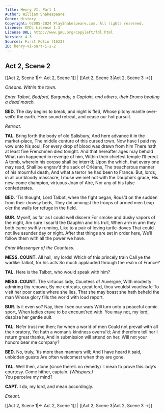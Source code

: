 ```yaml
---
Title: Henry VI, Part 1
Author: William Shakespeare
Genre: History
Copyright: ©2005-2024 PlayShakespeare.com. All rights reserved.
License: GFDL License 1.3
License URL: http://www.gnu.org/copyleft/fdl.html
Version: 4.3
Sources: First Folio (1623)
ID: henry-vi-part-i-2-2
---
```


## Act 2, Scene 2
[[Act 2, Scene 1|← Act 2, Scene 1]] | [[Act 2, Scene 3|Act 2, Scene 3 →]]

*Orléans. Within the town.*

*Enter Talbot, Bedford, Burgundy, a Captain, and others, their Drums beating a dead march.*

**BED.**
The day begins to break, and night is fled,
Whose pitchy mantle over-veil’d the earth.
Here sound retreat, and cease our hot pursuit.

*Retreat.*

**TAL.**
Bring forth the body of old Salisbury,
And here advance it in the market-place,
The middle centure of this cursed town.
Now have I paid my vow unto his soul;
For every drop of blood was drawn from him
There hath at least five Frenchmen died tonight.
And that hereafter ages may behold
What ruin happened in revenge of him,
Within their chiefest temple I’ll erect
A tomb, wherein his corpse shall be interr’d;
Upon the which, that every one may read,
Shall be engrav’d the sack of Orléans,
The treacherous manner of his mournful death,
And what a terror he had been to France.
But, lords, in all our bloody massacre,
I muse we met not with the Dauphin’s grace,
His new-come champion, virtuous Joan of Aire,
Nor any of his false confederates.

**BED.**
’Tis thought, Lord Talbot, when the fight began,
Rous’d on the sudden from their drowsy beds,
They did amongst the troops of armed men
Leap o’er the walls for refuge in the field.

**BUR.**
Myself, as far as I could well discern
For smoke and dusky vapors of the night,
Am sure I scar’d the Dauphin and his trull,
When arm in arm they both came swiftly running,
Like to a pair of loving turtle-doves
That could not live asunder day or night.
After that things are set in order here,
We’ll follow them with all the power we have.

*Enter Messenger of the Countess.*

**MESS. COUNT.**
All hail, my lords! Which of this princely train
Call ye the warlike Talbot, for his acts
So much applauded through the realm of France?

**TAL.**
Here is the Talbot, who would speak with him?

**MESS. COUNT.**
The virtuous lady, Countess of Auvergne,
With modesty admiring thy renown,
By me entreats, great lord, thou wouldst vouchsafe
To visit her poor castle where she lies,
That she may boast she hath beheld the man
Whose glory fills the world with loud report.

**BUR.**
Is it even so? Nay, then I see our wars
Will turn unto a peaceful comic sport,
When ladies crave to be encount’red with.
You may not, my lord, despise her gentle suit.

**TAL.**
Ne’er trust me then; for when a world of men
Could not prevail with all their oratory,
Yet hath a woman’s kindness overrul’d;
And therefore tell her I return great thanks,
And in submission will attend on her.
Will not your honors bear me company?

**BED.**
No, truly, ’tis more than manners will;
And I have heard it said, unbidden guests
Are often welcomest when they are gone.

**TAL.**
Well then, alone (since there’s no remedy) 
I mean to prove this lady’s courtesy.
Come hither, captain.
*(Whispers.)*
              You perceive my mind?

**CAPT.**
I do, my lord, and mean accordingly.

*Exeunt.*

[[Act 2, Scene 1|← Act 2, Scene 1]] | [[Act 2, Scene 3|Act 2, Scene 3 →]]
